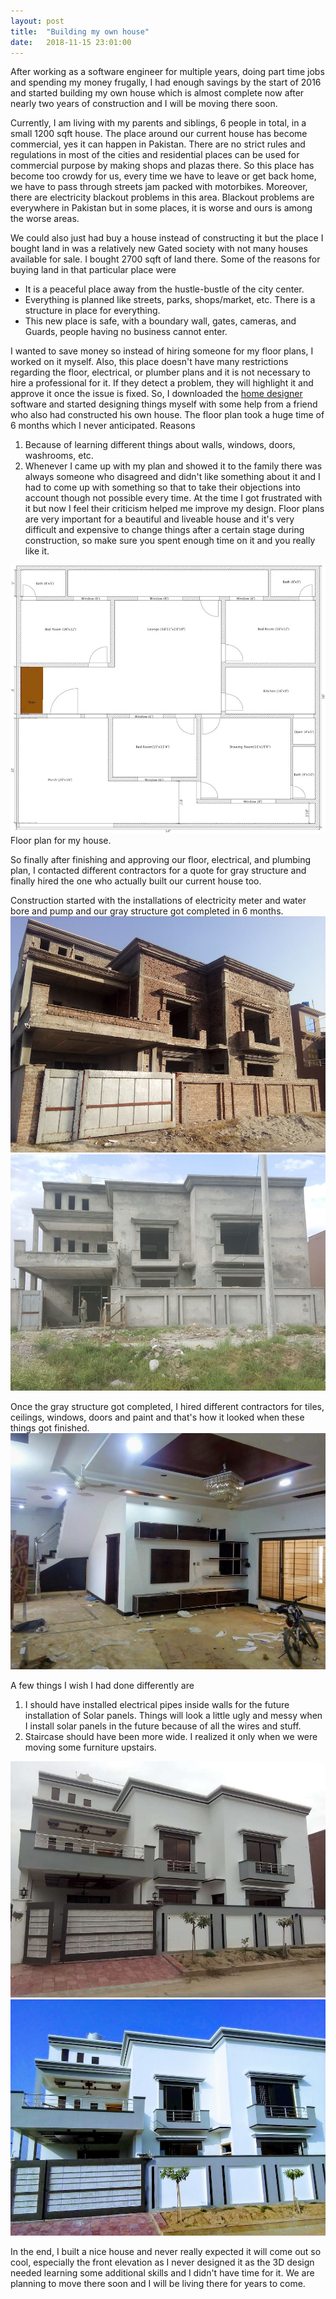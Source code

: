 ```yaml
---
layout: post
title:  "Building my own house"
date:   2018-11-15 23:01:00
---
```

After working as a software engineer for multiple years, doing part time jobs and spending my money frugally, I had enough savings by the start of 2016 and started building my own house which is almost complete now after nearly two years of construction and I will be moving there soon.

Currently, I am living with my parents and siblings, 6 people in total, in a small 1200 sqft house. The place around our current house has become commercial, yes it can happen in Pakistan. There are no strict rules and regulations in most of the cities and residential places can be used for commercial purpose by making shops and plazas there. So this place has become too crowdy for us, every time we have to leave or get back home, we have to pass through streets jam packed with motorbikes. Moreover, there are electricity blackout problems in this area. Blackout problems are everywhere in Pakistan but in some places, it is worse and ours is among the worse areas.

We could also just had buy a house instead of constructing it but the place I bought land in was a relatively new Gated society with not many houses available for sale. I bought 2700 sqft of land there. Some of the reasons for buying land in that particular place were

- It is a peaceful place away from the hustle-bustle of the city center.
- Everything is planned like streets, parks, shops/market, etc. There is a structure in place for everything. 
- This new place is safe, with a boundary wall, gates, cameras, and Guards, people having no business cannot enter.


I wanted to save money so instead of hiring someone for my floor plans, I worked on it myself. Also, this place doesn't have many restrictions regarding the floor, electrical, or plumber plans and it is not necessary to hire a professional for it. If they detect a problem, they will highlight it and approve it once the issue is fixed. So, I downloaded the [home designer](https://www.homedesignersoftware.com/homedesign/) software and started designing things myself with some help from a friend who also had constructed his own house. The floor plan took a huge time of 6 months which I never anticipated. Reasons
1. Because of learning different things about walls, windows, doors, washrooms, etc.
2. Whenever I came up with my plan and showed it to the family there was always someone who disagreed and didn't like something about it and I had to come up with something so that to take their objections into account though not possible every time. At the time I got frustrated with it but now I feel their criticism helped me improve my design. Floor plans are very important for a beautiful and liveable house and it's very difficult and expensive to change things after a certain stage during construction, so make sure you spent enough time on it and you really like it.

<img src="/assets/img/posts/building-my-own-house/home-plan.jpeg" alt="My house plan" />
Floor plan for my house.

So finally after finishing and approving our floor, electrical, and plumbing plan, I contacted different contractors for a quote for gray structure and finally hired the one who actually built our current house too.

Construction started with the installations of electricity meter and water bore and pump and our gray structure got completed in 6 months. 
<img src="/assets/img/posts/building-my-own-house/img-1.jpeg" alt="My house's raw structure" />
<img src="/assets/img/posts/building-my-own-house/img-2.jpeg" alt="My house's gray structure" />


Once the gray structure got completed, I hired different contractors for tiles, ceilings, windows, doors and paint and that's how it looked when these things got finished.
<img src="/assets/img/posts/building-my-own-house/img-5.jpeg" alt="My house's interior" />


A few things I wish I had done differently are
1. I should have installed electrical pipes inside walls for the future installation of Solar panels. Things will look a little ugly and messy when I install solar panels in the future because of all the wires and stuff. 
2. Staircase should have been more wide. I realized it only when we were moving some furniture upstairs.

<img src="/assets/img/posts/building-my-own-house/img-3.jpeg" alt="My house's interior" />
<img src="/assets/img/posts/building-my-own-house/img-4.jpeg" alt="My house's interior" />

In the end, I built a nice house and never really expected it will come out so cool, especially the front elevation as I never designed it as the 3D design needed learning some additional skills and I didn't have time for it. We are planning to move there soon and I will be living there for years to come.

